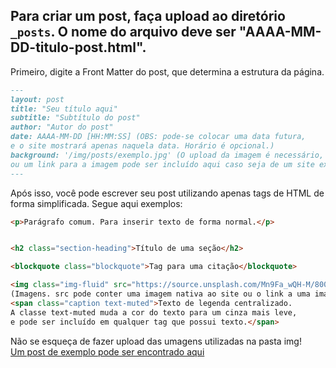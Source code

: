 

## Para criar um post, faça upload ao diretório `_posts`. O nome do arquivo deve ser "AAAA-MM-DD-titulo-post.html".

Primeiro, digite a Front Matter do post, que determina a estrutura da página.

```markdown
---
layout: post
title: "Seu título aqui"
subtitle: "Subtítulo do post"
author: "Autor do post"
date: AAAA-MM-DD [HH:MM:SS] (OBS: pode-se colocar uma data futura,
e o site mostrará apenas naquela data. Horário é opcional.)
background: '/img/posts/exemplo.jpg' (O upload da imagem é necessário,
ou um link para a imagem pode ser incluído aqui caso seja de um site externo)
---
```

Após isso, você pode escrever seu post utilizando apenas tags de HTML de forma simplificada. Segue aqui exemplos:


```html
<p>Parágrafo comum. Para inserir texto de forma normal.</p>


<h2 class="section-heading">Título de uma seção</h2>

<blockquote class="blockquote">Tag para uma citação</blockquote>

<img class="img-fluid" src="https://source.unsplash.com/Mn9Fa_wQH-M/800x450" alt="Erro">
(Imagens. src pode conter uma imagem nativa ao site ou o link a uma imagem externa)
<span class="caption text-muted">Texto de legenda centralizado.
A classe text-muted muda a cor do texto para um cinza mais leve,
e pode ser incluído em qualquer tag que possui texto.</span>
```

Não se esqueça de fazer upload das umagens utilizadas na pasta img!\
[Um post de exemplo pode ser encontrado aqui](https://leppyt.github.io/Cursos_3D_Jekyll/2025/04/09/cursos-d3-saber.html)

